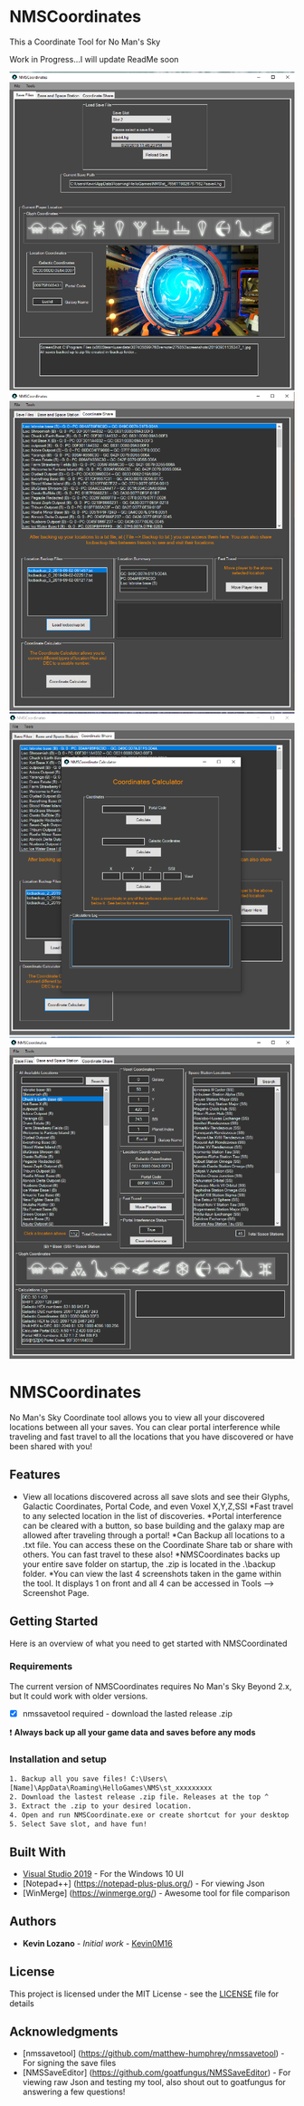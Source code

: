 # NMSCoordinates
This a Coordinate Tool for No Man's Sky

Work in Progress...I will update ReadMe soon

<img src= "ss1.png"/>
<img src= "ss2.png"/>
<img src= "ss3.png"/>
<img src= "ss4.png"/>

# NMSCoordinates
No Man's Sky Coordinate tool allows you to view all your discovered locations between all your saves.
You can clear portal interference while traveling and fast travel to all the locations that you have discovered or have been shared with you!

## Features
* View all locations discovered across all save slots and see their Glyphs, Galactic Coordinates, Portal Code, and even Voxel X,Y,Z,SSI
*Fast travel to any selected location in the list of discoveries.
*Portal interference can be cleared with a button, so base building and the galaxy map are allowed after traveling through a portal!
*Can Backup all locations to a .txt file. You can access these on the Coordinate Share tab or share with others. You can fast travel to these also!
*NMSCoordinates backs up your entire save folder on startup, the .zip is located in the .\backup folder.
*You can view the last 4 screenshots taken in the game within the tool. It displays 1 on front and all 4 can be accessed in Tools --> Screenshot Page.

## Getting Started
Here is an overview of what you need to get started with NMSCoordinated

### Requirements

The current version of NMSCoordinates requires No Man's Sky Beyond 2.x, but It could work with older versions.
 - [x] nmssavetool required - download the lasted release .zip

:exclamation: **Always back up all your game data and saves before any mods**

### Installation and setup

	1. Backup all you save files! C:\Users\[Name]\AppData\Roaming\HelloGames\NMS\st_xxxxxxxxx
	2. Download the lastest release .zip file. Releases at the top ^
	3. Extract the .zip to your desired location.
	4. Open and run NMSCoordinate.exe or create shortcut for your desktop
	5. Select Save slot, and have fun! 
	
## Built With

* [Visual Studio 2019](https://visualstudio.microsoft.com/downloads/) - For the Windows 10 UI
* [Notepad++] (https://notepad-plus-plus.org/) - For viewing Json
* [WinMerge] (https://winmerge.org/) - Awesome tool for file comparison

## Authors

* **Kevin Lozano** - *Initial work* - [Kevin0M16](https://github.com/Kevin0M16)

## License

This project is licensed under the MIT License - see the [LICENSE](/LICENSE) file for details

## Acknowledgments

* [nmssavetool] (https://github.com/matthew-humphrey/nmssavetool) - For signing the save files
* [NMSSaveEditor] (https://github.com/goatfungus/NMSSaveEditor) - For viewing raw Json and testing my tool, also shout out to goatfungus for answering a few questions!